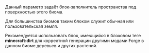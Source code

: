 Данный параметр задаёт блок-заполнитель пространства под поверхностью этого биома.

Для большинства биомов таким блоком служит обычная или пользовательская земля.

Рекомендуется использовать блок, имеющийся в блоковом теге <b>minecraft:dirt</b>
для корректной генерации другими модами Forge в данном биоме деревьев и других растений.